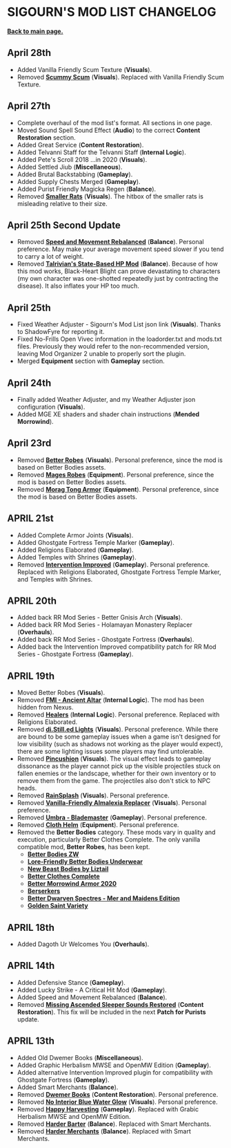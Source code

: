 # SIGOURN'S MOD LIST CHANGELOG

[**Back to main page.**](https://github.com/Sigourn/morrowind-improved/blob/master/readme.md)

## April 28th

- Added Vanilla Friendly Scum Texture (**Visuals**).
- Removed [**Scummy Scum**](https://www.nexusmods.com/morrowind/mods/45802?) (**Visuals**). Replaced with Vanilla Friendly Scum Texture.

## April 27th

- Complete overhaul of the mod list's format. All sections in one page.
- Moved Sound Spell Sound Effect (**Audio**) to the correct **Content Restoration** section.
- Added Great Service (**Content Restoration**).
- Added Telvanni Staff for the Telvanni Staff (**Internal Logic**).
- Added Pete's Scroll 2018 ...in 2020 (**Visuals**).
- Added Settled Jiub (**Miscellaneous**).
- Added Brutal Backstabbing (**Gameplay**).
- Added Supply Chests Merged (**Gameplay**).
- Added Purist Friendly Magicka Regen (**Balance**).
- Removed [**Smaller Rats**](https://www.nexusmods.com/morrowind/mods/46420) (**Visuals**). The hitbox of the smaller rats is misleading relative to their size.

## April 25th Second Update

- Removed [**Speed and Movement Rebalanced**](https://www.nexusmods.com/morrowind/mods/46029) (**Balance**). Personal preference. May make your average movement speed slower if you tend to carry a lot of weight.
- Removed [**Talrivian's State-Based HP Mod**](http://mw.modhistory.com/download-90-6521) (**Balance**). Because of how this mod works, Black-Heart Blight can prove devastating to characters (my own character was one-shotted repeatedly just by contracting the disease). It also inflates your HP too much.

## April 25th

- Fixed Weather Adjuster - Sigourn's Mod List json link (**Visuals**). Thanks to ShadowFyre for reporting it.
- Fixed No-Frills Open Vivec information in the loadorder.txt and mods.txt files. Previously they would refer to the non-recommended version, leaving Mod Organizer 2 unable to properly sort the plugin.
- Merged **Equipment** section with **Gameplay** section.

## April 24th

- Finally added Weather Adjuster, and my Weather Adjuster json configuration (**Visuals**).
- Added MGE XE shaders and shader chain instructions (**Mended Morrowind**).

## April 23rd

- Removed [**Better Robes**](https://www.nexusmods.com/morrowind/mods/42773/) (**Visuals**). Personal preference, since the mod is based on Better Bodies assets.
- Removed [**Mages Robes**](https://www.nexusmods.com/morrowind/mods/45739) (**Equipment**). Personal preference, since the mod is based on Better Bodies assets.
- Removed [**Morag Tong Armor**](https://www.nexusmods.com/morrowind/mods/44938) (**Equipment**). Personal preference, since the mod is based on Better Bodies assets.

## APRIL 21st

- Added Complete Armor Joints (**Visuals**).
- Added Ghostgate Fortress Temple Marker (**Gameplay**).
- Added Religions Elaborated (**Gameplay**).
- Added Temples with Shrines (**Gameplay**).
- Removed [**Intervention Improved**](https://www.nexusmods.com/morrowind/mods/43267) (**Gameplay**). Personal preference. Replaced with Religions Elaborated, Ghostgate Fortress Temple Marker, and Temples with Shrines.

## APRIL 20th

- Added back RR Mod Series - Better Gnisis Arch (**Visuals**).
- Added back RR Mod Series - Holamayan Monastery Replacer (**Overhauls**).
- Added back RR Mod Series - Ghostgate Fortress (**Overhauls**).
- Added back the Intervention Improved compatibility patch for RR Mod Series - Ghostgate Fortress (**Gameplay**).

## APRIL 19th

- Moved Better Robes (**Visuals**).
- Removed [**FMI - Ancient Altar**](https://www.nexusmods.com/morrowind/mods/47187) (**Internal Logic**). The mod has been hidden from Nexus.
- Removed [**Healers**](https://www.nexusmods.com/morrowind/mods/47752) (**Internal Logic**). Personal preference. Replaced with Religions Elaborated.
- Removed [**di.Still.ed Lights**](https://www.nexusmods.com/morrowind/mods/46291) (**Visuals**). Personal preference. While there are bound to be some gameplay issues when a game isn't designed for low visibility (such as shadows not working as the player would expect), there are some lighting issues some players may find untolerable.
- Removed [**Pincushion**](https://www.nexusmods.com/morrowind/mods/46862) (**Visuals**). The visual effect leads to gameplay dissonance as the player cannot pick up the visible projectiles stuck on fallen enemies or the landscape, whether for their own inventory or to remove them from the game. The projectiles also don't stick to NPC heads.
- Removed [**RainSplash**](https://www.nexusmods.com/morrowind/mods/43124) (**Visuals**). Personal preference.
- Removed [**Vanilla-Friendly Almalexia Replacer**](https://www.nexusmods.com/morrowind/mods/47068?) (**Visuals**). Personal preference.
- Removed [**Umbra - Blademaster**](https://www.nexusmods.com/morrowind/mods/43275) (**Gameplay**). Personal preference.
- Removed [**Cloth Helm**](https://www.nexusmods.com/morrowind/mods/47783) (**Equipment**). Personal preference.
- Removed the **Better Bodies** category. These mods vary in quality and execution, particularly Better Clothes Complete. The only vanilla compatible mod, **Better Robes**, has been kept.
  - [**Better Bodies ZW**](https://www.nexusmods.com/morrowind/mods/42395)
  - [**Lore-Friendly Better Bodies Underwear**](https://www.nexusmods.com/morrowind/mods/43065)
  - [**New Beast Bodies by Liztail**](https://www.nexusmods.com/morrowind/mods/47678)
  - [**Better Clothes Complete**](https://www.nexusmods.com/morrowind/mods/47549)
  - [**Better Morrowind Armor 2020**](http://www.mediafire.com/file/pffrp899uvuvg34/Better_Morrowind_Armor_2020_v1.0.zip/file)
  - [**Berserkers**](https://www.nexusmods.com/morrowind/mods/43528)
  - [**Better Dwarven Spectres - Mer and Maidens Edition**](https://www.nexusmods.com/morrowind/mods/45617)
  - [**Golden Saint Variety**](https://www.nexusmods.com/morrowind/mods/46430)

## APRIL 18th

- Added Dagoth Ur Welcomes You (**Overhauls**).

## APRIL 14th

- Added Defensive Stance (**Gameplay**).
- Added Lucky Strike - A Critical Hit Mod (**Gameplay**).
- Added Speed and Movement Rebalanced (**Balance**).
- Removed [**Missing Ascended Sleeper Sounds Restored**](https://www.nexusmods.com/morrowind/mods/44768/) (**Content Restoration**). This fix will be included in the next **Patch for Purists** update.

## APRIL 13th

- Added Old Dwemer Books (**Miscellaneous**).
- Added Graphic Herbalism MWSE and OpenMW Edition (**Gameplay**).
- Added alternative Intervention Improved plugin for compatibility with Ghostgate Fortress (**Gameplay**).
- Added Smart Merchants (**Balance**).
- Removed [**Dwemer Books**](http://mw.modhistory.com/download-11-11770) (**Content Restoration**). Personal preference.
- Removed [**No Interior Blue Water Glow**](https://www.nexusmods.com/morrowind/mods/47126) (**Visuals**). Personal preference.
- Removed [**Happy Harvesting**](https://www.nexusmods.com/morrowind/mods/45627) (**Gameplay**). Replaced with Grabic Herbalism MWSE and OpenMW Edition.
- Removed [**Harder Barter**](https://www.nexusmods.com/morrowind/mods/46188) (**Balance**). Replaced with Smart Merchants.
- Removed [**Harder Merchants**](https://www.nexusmods.com/morrowind/mods/47416) (**Balance**). Replaced with Smart Merchants.
